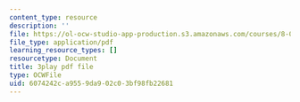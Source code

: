 ```yaml
---
content_type: resource
description: ''
file: https://ol-ocw-studio-app-production.s3.amazonaws.com/courses/8-01sc-classical-mechanics-fall-2016/6074242ca9559da902c03bf98fb22681_m8_3VwHy7tE.pdf
file_type: application/pdf
learning_resource_types: []
resourcetype: Document
title: 3play pdf file
type: OCWFile
uid: 6074242c-a955-9da9-02c0-3bf98fb22681
---
```

